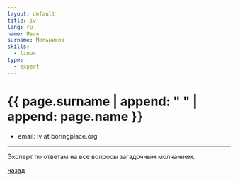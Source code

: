 ```yaml
---
layout: default
title: iv
lang: ru
name: Иван
surname: Мельников
skills:
  - linux
type: 
  - expert
---
```


# [](#header-1) {{ page.surname | append: " " | append: page.name }}

* email: iv at boringplace.org

_________

Эксперт по ответам на все вопросы загадочным
молчанием.

[назад](../experts/)

